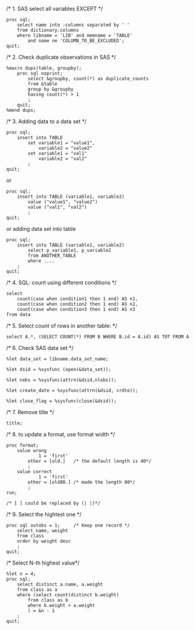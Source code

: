 
/* 1. SAS select all variables EXCEPT */
    
    proc sql;
        select name into :columns separated by ' ' 
        from dictionary.columns
        where libname = 'LIB' and memname = 'TABLE' 
            and name ne 'COLUMN_TO_BE_EXCLUDED';
    quit;

/* 2. Check duplicate observations in SAS */

    %macro dups(table, groupby);
        proc sql noprint;
            select &groupby, count(*) as duplicate_counts
            from &table
            group by &groupby
            having count(*) > 1
            ;
        quit;
    %mend dups;

/* 3. Adding data to a data set */

    proc sql;
        insert into TABLE
            set variable1 = "value1",
                variable2 = "value2"
            set variable1 = "val1"
                variable2 = "val2"
            ;
    quit;

or
 
    proc sql;
        insert into TABLE (variable1, variable2)
            value ("value1", "value2")
            value ("val1", "val2")
            ;
    quit;

or adding data set into table

    proc sql;
        insert into TABLE (variable1, variable2)
            select p_variable1, p_variable2
            from ANOTHER_TABLE
            where ....
        ;
    quit;

/* 4. SQL: count using different conditions */

    select
        count(case when condition1 then 1 end) AS n1,
        count(case when condition2 then 1 end) AS n2,
        count(case when condition3 then 1 end) AS n3
    from data

/* 5. Select count of rows in another table: */
    
    select A.*, (SELECT COUNT(*) FROM B WHERE B.id = A.id) AS TOT FROM A

/* 6. Check SAS data set */

    %let data_set = libname.data_set_name;

    %let dsid = %sysfunc (open(&data_set));

    %let nobs = %sysfunc(attrn(&dsid,nlobs));

    %let create_date = %sysfunc(attrn(&dsid, crdte));

    %let close_flag = %sysfunc(close(&dsid));

/* 7. Remove title */
    
    title;

/* 8. to update a format, use format width */
    
    proc format;
        value wrong
                1 = 'first'
            other = [old.]   /* the default length is 40*/
            ;
        value correct
                1 = 'first'
            other = [old80.] /* made the length 80*/
            ;
    run;
    
    /* [ ] could be replaced by (| |)*/

/* 9. Select the hightest one */
    
    proc sql outobs = 1;     /* Keep one record */
        select name, weight
        from class
        order by weight desc
        ;
    quit;

/* Select N-th highest value*/

    %let n = 4;
    proc sql;
        select distinct a.name, a.weight
        from class as a
        where (select count(distinct b.weight)
            from class as b
            where b.weight > a.weight
            ) = &n - 1
        ;
    quit;

